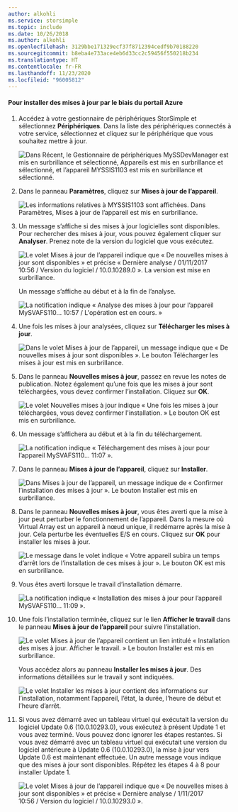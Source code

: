 ```yaml
---
author: alkohli
ms.service: storsimple
ms.topic: include
ms.date: 10/26/2018
ms.author: alkohli
ms.openlocfilehash: 3129bbe171329ecf37f8712394cedf9b70188220
ms.sourcegitcommit: b8eba4e733ace4eb6d33cc2c59456f550218b234
ms.translationtype: HT
ms.contentlocale: fr-FR
ms.lasthandoff: 11/23/2020
ms.locfileid: "96005812"
---
```

#### <a name="to-install-updates-via-the-azure-portal"></a>Pour installer des mises à jour par le biais du portail Azure

1. Accédez à votre gestionnaire de périphériques StorSimple et sélectionnez **Périphériques**. Dans la liste des périphériques connectés à votre service, sélectionnez et cliquez sur le périphérique que vous souhaitez mettre à jour.

    ![Dans Récent, le Gestionnaire de périphériques MySSDevManager est mis en surbrillance et sélectionné, Appareils est mis en surbrillance et sélectionné, et l’appareil MYSSIS1103 est mis en surbrillance et sélectionné.](../includes/media/storsimple-virtual-array-install-update-via-portal-04/azupdate1m.png) 

2. Dans le panneau **Paramètres**, cliquez sur **Mises à jour de l’appareil**.

    ![Les informations relatives à MYSSIS1103 sont affichées. Dans Paramètres, Mises à jour de l’appareil est mis en surbrillance.](../includes/media/storsimple-virtual-array-install-update-via-portal-04/azupdate2m.png)  

3. Un message s’affiche si des mises à jour logicielles sont disponibles. Pour rechercher des mises à jour, vous pouvez également cliquer sur **Analyser**. Prenez note de la version du logiciel que vous exécutez. 

    ![Le volet Mises à jour de l’appareil indique que « De nouvelles mises à jour sont disponibles » et précise « Dernière analyse / 01/11/2017 10:56 / Version du logiciel / 10.0.10289.0 ». La version est mise en surbrillance.](../includes/media/storsimple-virtual-array-install-update-via-portal-1/azupdate3m1.png)

    Un message s’affiche au début et à la fin de l’analyse.

    ![La notification indique « Analyse des mises à jour pour l’appareil MySVAFS110... 10:57 / L'opération est en cours. »](../includes/media/storsimple-virtual-array-install-update-via-portal-1/azupdate5m.png)

4. Une fois les mises à jour analysées, cliquez sur **Télécharger les mises à jour**.

    ![Dans le volet Mises à jour de l’appareil, un message indique que « De nouvelles mises à jour sont disponibles ». Le bouton Télécharger les mises à jour est mis en surbrillance.](../includes/media/storsimple-virtual-array-install-update-via-portal-1/azupdate6m.png)

5. Dans le panneau **Nouvelles mises à jour**, passez en revue les notes de publication. Notez également qu’une fois que les mises à jour sont téléchargées, vous devez confirmer l’installation. Cliquez sur **OK**.

    ![Le volet Nouvelles mises à jour indique « Une fois les mises à jour téléchargées, vous devez confirmer l'installation. » Le bouton OK est mis en surbrillance.](../includes/media/storsimple-virtual-array-install-update-via-portal-1/azupdate7m.png)

6. Un message s’affichera au début et à la fin du téléchargement.

     ![La notification indique « Téléchargement des mises à jour pour l’appareil MySVAFS110... 11:07 ».](../includes/media/storsimple-virtual-array-install-update-via-portal-1/azupdate8m.png)

5. Dans le panneau **Mises à jour de l’appareil**, cliquez sur **Installer**.

     ![Dans Mises à jour de l’appareil, un message indique de « Confirmer l’installation des mises à jour ». Le bouton Installer est mis en surbrillance.](../includes/media/storsimple-virtual-array-install-update-via-portal-1/azupdate11m1.png)

6. Dans le panneau **Nouvelles mises à jour**, vous êtes averti que la mise à jour peut perturber le fonctionnement de l’appareil. Dans la mesure où Virtual Array est un appareil à nœud unique, il redémarre après la mise à jour. Cela perturbe les éventuelles E/S en cours. Cliquez sur **OK** pour installer les mises à jour.

    ![Le message dans le volet indique « Votre appareil subira un temps d’arrêt lors de l’installation de ces mises à jour ». Le bouton OK est mis en surbrillance.](../includes/media/storsimple-virtual-array-install-update-via-portal-1/azupdate12m.png)

7. Vous êtes averti lorsque le travail d’installation démarre.

    ![La notification indique « Installation des mises à jour pour l’appareil MySVAFS110... 11:09 ».](../includes/media/storsimple-virtual-array-install-update-via-portal-1/azupdate13m.png)

8.  Une fois l’installation terminée, cliquez sur le lien **Afficher le travail** dans le panneau **Mises à jour de l’appareil** pour suivre l’installation. 

    ![Le volet Mises à jour de l’appareil contient un lien intitulé « Installation des mises à jour. Afficher le travail. » Le bouton Installer est mis en surbrillance.](../includes/media/storsimple-virtual-array-install-update-via-portal-1/azupdate15m1.png)

    Vous accédez alors au panneau **Installer les mises à jour**. Des informations détaillées sur le travail y sont indiquées.

    ![Le volet Installer les mises à jour contient des informations sur l’installation, notamment l’appareil, l’état, la durée, l’heure de début et l’heure d’arrêt.](../includes/media/storsimple-virtual-array-install-update-via-portal-1/azupdate16m1.png)

9. Si vous avez démarré avec un tableau virtuel qui exécutait la version du logiciel Update 0.6 (10.0.10293.0), vous exécutez à présent Update 1 et vous avez terminé. Vous pouvez donc ignorer les étapes restantes. Si vous avez démarré avec un tableau virtuel qui exécutait une version du logiciel antérieure à Update 0.6 (10.0.10293.0), la mise à jour vers Update 0.6 est maintenant effectuée. Un autre message vous indique que des mises à jour sont disponibles. Répétez les étapes 4 à 8 pour installer Update 1.

    ![Le volet Mises à jour de l’appareil indique que « De nouvelles mises à jour sont disponibles » et précise « Dernière analyse / 1/11/2017 10:56 / Version du logiciel / 10.0.10293.0 ».](../includes/media/storsimple-virtual-array-install-update-via-portal-1/azupdate17.png)

